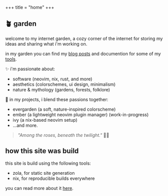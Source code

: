 +++
title = "home"
+++

## 🪴 garden

welcome to my internet garden, a cozy corner of the internet for storing my ideas and sharing what i'm working on.

in my garden you can find my [blog posts](@/blog/_index.md) and documention for some of my [tools](@/tools/_index.md).

✨ i'm passionate about:

- software (neovim, nix, rust, and more)
- aesthetics (colorschemes, ui design, minimalism)
- nature & mythology (gardens, forests, folklore)

🌱 in my projects, i blend these passions together:

- evergarden (a soft, nature-inspired colorscheme)
- ember (a lightweight neovim plugin manager) (work-in-progress)
- ivy (a nix-based neovim setup)
- ...and more.

> *"Among the roses, beneath the twilight."* 🌙🌿

## how this site was build

this site is build using the following tools:

- zola, for static site generation
- nix, for reproducible builds everywhere

you can read more about it [here](@/blog/building-this-site.md).
